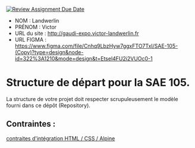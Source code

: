 [![Review Assignment Due Date](https://classroom.github.com/assets/deadline-readme-button-24ddc0f5d75046c5622901739e7c5dd533143b0c8e959d652212380cedb1ea36.svg)](https://classroom.github.com/a/kGMeGFDJ)
- NOM : Landwerlin
- PRÉNOM : Victor
- URL du site : http://gaudi-expo.victor-landwerlin.fr
- URL FIGMA : https://www.figma.com/file/Cnhq9LbzHyw7ggxFTO7TxI/SAE-105-(Copy)?type=design&node-id=322%3A1210&mode=design&t=Etsel4FU2i2VUOc0-1

# Structure de départ pour la SAE 105.

La structure de votre projet doit respecter scrupuleusement le modèle fourni dans ce dépôt (Repository).

## Contraintes :
[contraites d'intégration HTML / CSS / Alpine](https://moodle.univ-fcomte.fr/mod/page/view.php?id=645799)
